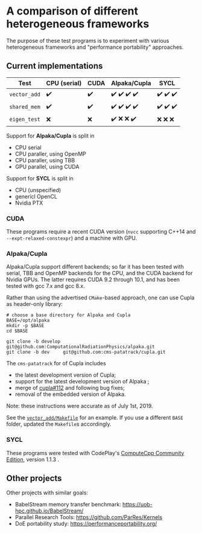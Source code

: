 # A comparison of different heterogeneous frameworks

The purpose of these test programs is to experiment with various heterogeneous frameworks and "performance portability" approaches.

## Current implementations

| Test          | CPU (serial)  | CUDA  | Alpaka/Cupla  | SYCL  |
|---------------|---------------|-------|---------------|-------|
| `vector_add`  | :heavy_check_mark: | :heavy_check_mark: | :heavy_check_mark: :heavy_check_mark: :heavy_check_mark: :heavy_check_mark: | :heavy_check_mark: :heavy_check_mark: :heavy_check_mark: |
| `shared_mem`  | :heavy_check_mark: | :heavy_check_mark: | :heavy_check_mark: :heavy_check_mark: :heavy_check_mark: :heavy_check_mark: | :heavy_check_mark: :heavy_check_mark: :heavy_check_mark: |
| `eigen_test`  | :x: | :x: | :heavy_check_mark: :x: :x: :heavy_check_mark: | :x: :x: :x: |

Support for **Alpaka/Cupla** is split in
  - CPU serial
  - CPU paraller, using OpenMP
  - CPU paraller, using TBB
  - GPU parallel, using CUDA

Support for **SYCL** is split in
  - CPU (unspecified)
  - genericl OpenCL
  - Nvidia PTX


### CUDA

These programs require a recent CUDA version (`nvcc` supporting C++14 and `--expt-relaxed-constexpr`) and a machine with GPU.


### Alpaka/Cupla

Alpaka/Cupla support different backends; so far it has been tested with serial, TBB and OpenMP backends for the CPU, and the CUDA
backend for Nvidia GPUs. The latter requires CUDA 9.2 through 10.1, and has been tested with gcc 7.x and gcc 8.x.

Rather than using the advertised `CMake`-based approach, one can use Cupla as header-only library:
```
# choose a base directory for Alpaka and Cupla
BASE=/opt/alpaka
mkdir -p $BASE
cd $BASE

git clone -b develop git@github.com:ComputationalRadiationPhysics/alpaka.git
git clone -b dev     git@github.com:cms-patatrack/cupla.git
```

The `cms-patatrack` for of Cupla includes
  - the latest development version of Cupla;
  - support for the latest development version of Alpaka ;
  - merge of [cupla#112](https://github.com/ComputationalRadiationPhysics/cupla/pull/112) and following bug fixes;
  - removal of the embedded version of Alpaka.

Note: these instructions were accurate as of July 1st, 2019.

See the [`vector_add/Makefile`](vector_add/Makefile) for an example.
If you use a different `BASE` folder, updated the `Makefile`s accordingly.


### SYCL

These programs were tested with CodePlay's [ComputeCpp Community Edition](https://developer.codeplay.com/products/computecpp/ce/home/),
version 1.1.3 .


## Other projects

Other projects with similar goals:
  - BabelStream memory transfer benchmark: https://uob-hpc.github.io/BabelStream/
  - Parallel Research Tools: https://github.com/ParRes/Kernels
  - DoE portability study: https://performanceportability.org/
